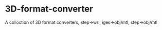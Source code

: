# 3D-format-converter
A colloction of 3D format converters, step->wrl, iges->obj/mtl, step->obj/mtl
